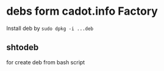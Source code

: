 # debs form cadot.info Factory

Install deb by `sudo dpkg -i ...deb`

## shtodeb

for create deb from bash script
